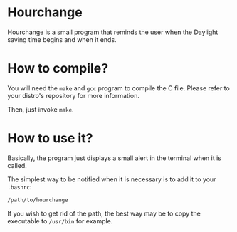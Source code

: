 # Hourchange

Hourchange is a small program that reminds the user when the Daylight saving
time begins and when it ends.

# How to compile?

You will need the `make` and `gcc` program to compile the C file. Please refer
to your distro's repository for more information.

Then, just invoke `make`.

# How to use it?

Basically, the program just displays a small alert in the terminal when it is
called.

The simplest way to be notified when it is necessary is to add it to your
`.bashrc`:

```bash
/path/to/hourchange
```

If you wish to get rid of the path, the best way may be to copy the executable
to `/usr/bin` for example.
